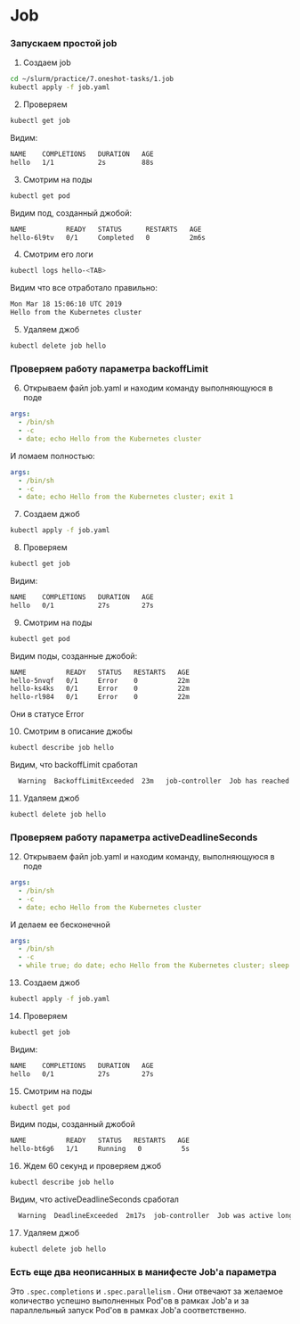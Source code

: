 # Job

### Запускаем простой job

1) Создаем job

```bash
cd ~/slurm/practice/7.oneshot-tasks/1.job
kubectl apply -f job.yaml
```

2) Проверяем

```bash
kubectl get job
```

Видим:

```bash
NAME    COMPLETIONS   DURATION   AGE
hello   1/1           2s         88s
```

3) Смотрим на поды

```bash
kubectl get pod
```

Видим под, созданный джобой:

```bash
NAME          READY   STATUS      RESTARTS   AGE
hello-6l9tv   0/1     Completed   0          2m6s
```

4) Смотрим его логи

```bash
kubectl logs hello-<TAB>
```

Видим что все отработало правильно:

```bash
Mon Mar 18 15:06:10 UTC 2019
Hello from the Kubernetes cluster
```

5) Удаляем джоб

```bash
kubectl delete job hello
```

### Проверяем работу параметра backoffLimit

6) Открываем файл job.yaml и находим командy выполняющуюся в поде

```yaml
args:
  - /bin/sh
  - -c
  - date; echo Hello from the Kubernetes cluster
```

И ломаем полностью:

```yaml
args:
  - /bin/sh
  - -c
  - date; echo Hello from the Kubernetes cluster; exit 1
```

7) Создаем джоб

```bash
kubectl apply -f job.yaml
```

8) Проверяем

```bash
kubectl get job
```

Видим:

```bash
NAME    COMPLETIONS   DURATION   AGE
hello   0/1           27s        27s
```

9) Смотрим на поды

```bash
kubectl get pod
```

Видим поды, созданные джобой:

```bash
NAME          READY   STATUS   RESTARTS   AGE
hello-5nvqf   0/1     Error    0          22m
hello-ks4ks   0/1     Error    0          22m
hello-rl984   0/1     Error    0          22m
```

Они в статусе Error

10) Смотрим в описание джобы

```bash
kubectl describe job hello
```

Видим, что backoffLimit сработал

```bash
  Warning  BackoffLimitExceeded  23m   job-controller  Job has reached the specified backoff limit
```

11) Удаляем джоб

```bash
kubectl delete job hello
```

### Проверяем работу параметра activeDeadlineSeconds

12) Открываем файл job.yaml и находим командy, выполняющуюся в поде

```yaml
args:
  - /bin/sh
  - -c
  - date; echo Hello from the Kubernetes cluster
```

И делаем ее бесконечной

```yaml
args:
  - /bin/sh
  - -c
  - while true; do date; echo Hello from the Kubernetes cluster; sleep 1; done
```

13) Создаем джоб

```bash
kubectl apply -f job.yaml
```

14) Проверяем

```bash
kubectl get job
```

Видим:

```bash
NAME    COMPLETIONS   DURATION   AGE
hello   0/1           27s        27s
```

15) Смотрим на поды

```bash
kubectl get pod
```

Видим поды, созданный джобой

```bash
NAME          READY   STATUS   RESTARTS   AGE
hello-bt6g6   1/1     Running   0          5s
```

16) Ждем 60 секунд и проверяем джоб

```bash
kubectl describe job hello
```

Видим, что activeDeadlineSeconds сработал
```bash
  Warning  DeadlineExceeded  2m17s  job-controller  Job was active longer than specified deadline
```

17) Удаляем джоб

```bash
kubectl delete job hello
```

### Есть еще два неописанных в манифесте Job'а параметра

Это `.spec.completions` и `.spec.parallelism` . Они отвечают за желаемое количество успешно выполненных Pod'ов в рамках Job'а и за параллельный запуск Pod'ов в рамках Job'а соответственно. 

